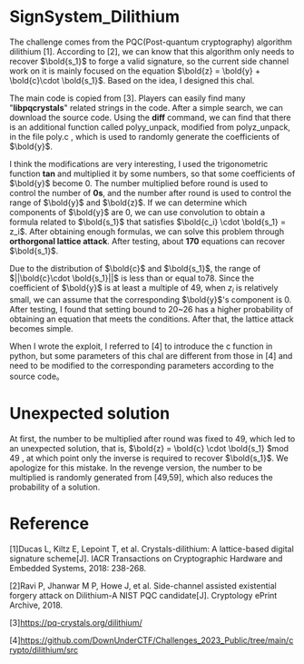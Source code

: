 # SignSystem_Dilithium

The challenge comes from the PQC(Post-quantum cryptography) algorithm dilithium [1]. According to [2], we can know that this algorithm only needs to recover $\bold{s_1}$ to forge a valid signature, so the current side channel work on it is mainly focused on the equation $\bold{z} = \bold{y} + \bold{c}\cdot \bold{s_1}$. Based on the idea, I designed this chal.

The main code is copied from [3]. Players can easily find many "**libpqcrystals**" related strings in the code. After a simple search, we can download the source code. Using the **diff** command, we can find that there is an additional function called polyy_unpack, modified from polyz_unpack, in the file poly.c , which is used to randomly generate the coefficients of $\bold{y}$.

I think the modifications are very interesting, I used the trigonometric function **tan** and multiplied it by some numbers, so that some coefficients of $\bold{y}$ become 0. The number multiplied before round is used to control the number of **0s**, and the number after round is used to control the range of $\bold{y}$ and $\bold{z}$. If we can determine which components of $\bold{y}$ are 0, we can use convolution to obtain a formula related to $\bold{s_1}$ that satisfies $\bold{c_i} \cdot \bold{s_1} = z_i$. After obtaining enough formulas, we can solve this problem through **orthorgonal lattice attack**. After testing, about **170** equations can recover $\bold{s_1}$.

Due to the distribution of $\bold{c}$ and $\bold{s_1}$, the range of $||\bold{c}\cdot \bold{s_1}||$ is less than or equal to78. Since the coefficient of $\bold{y}$ is at least a multiple of 49, when $z_i$ is relatively small, we can assume that the corresponding $\bold{y}$'s component is 0. After testing, I found that setting bound to 20~26 has a higher probability of obtaining an equation that meets the conditions. After that, the lattice attack becomes simple.

When I wrote the exploit, I referred to [4] to introduce the c function in python, but some parameters of this chal are different from those in [4] and need to be modified to the corresponding parameters according to the source code。

# Unexpected solution

At first, the number to be multiplied after round was fixed to 49, which led to an unexpected solution, that is, $\bold{z} = \bold{c} \cdot \bold{s_1} $mod 49 , at which point only the inverse is required to recover $\bold{s_1}$. We apologize for this mistake. In the revenge version, the number to be multiplied is randomly generated from [49,59], which also reduces the probability of a solution.

# Reference

[1]Ducas L, Kiltz E, Lepoint T, et al. Crystals-dilithium: A lattice-based digital signature scheme[J]. IACR Transactions on Cryptographic Hardware and Embedded Systems, 2018: 238-268.

[2]Ravi P, Jhanwar M P, Howe J, et al. Side-channel assisted existential forgery attack on Dilithium-A NIST PQC candidate[J]. Cryptology ePrint Archive, 2018.

[3]https://pq-crystals.org/dilithium/

[4]https://github.com/DownUnderCTF/Challenges_2023_Public/tree/main/crypto/dilithium/src

